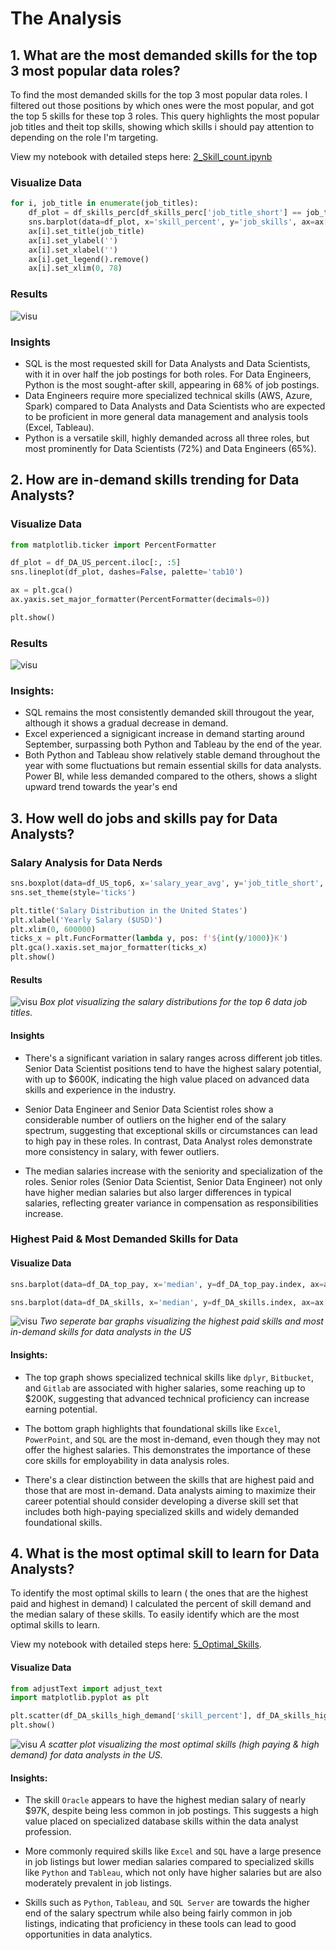 # The Analysis

## 1. What are the most demanded skills for the top 3 most popular data roles?

To find the most demanded skills for the top 3 most popular data roles. I filtered out those positions by which ones were the most popular, and got the top 5 skills for these top 3 roles. This query highlights the most popular job titles and theit top skills, showing which skills i should pay attention to depending on the role I'm targeting.

View my notebook with detailed steps here:
[2_Skill_count.ipynb](3_Project\2_Skills_count.ipynb)

### Visualize Data

```python
for i, job_title in enumerate(job_titles):
    df_plot = df_skills_perc[df_skills_perc['job_title_short'] == job_title].head(5)
    sns.barplot(data=df_plot, x='skill_percent', y='job_skills', ax=ax[i], hue='skill_count', palette='dark:b_r')
    ax[i].set_title(job_title)
    ax[i].set_ylabel('')
    ax[i].set_xlabel('')
    ax[i].get_legend().remove()
    ax[i].set_xlim(0, 78)
```
### Results

![visu](3_Project\images\skill_demand_all_data_roles.png)


### Insights

- SQL is the most requested skill for Data Analysts and Data Scientists, with it in over half the job postings for both roles. For Data Engineers, Python is the most sought-after skill, appearing in 68% of job postings.
- Data Engineers require more specialized technical skills (AWS, Azure, Spark) compared to Data Analysts and Data Scientists who are expected to be proficient in more general data management and analysis tools (Excel, Tableau).
- Python is a versatile skill, highly demanded across all three roles, but most prominently for Data Scientists (72%) and Data Engineers (65%).


## 2. How are in-demand skills trending for Data Analysts?

### Visualize Data

``` python
from matplotlib.ticker import PercentFormatter

df_plot = df_DA_US_percent.iloc[:, :5]
sns.lineplot(df_plot, dashes=False, palette='tab10')

ax = plt.gca()
ax.yaxis.set_major_formatter(PercentFormatter(decimals=0))

plt.show()
```

### Results

![visu](3_Project\images\trending_top_skills_da.png)


### Insights:
- SQL remains the most consistently demanded skill througout the year, although it shows a gradual decrease in demand.
- Excel experienced a signigicant increase in demand starting around September, surpassing both Python and Tableau by the end of the year.
- Both Python and Tableau show relatively stable demand throughout the year with some fluctuations but remain essential skills for data analysts. Power BI, while less demanded compared to the others, shows a slight upward trend towards the year's end




## 3. How well do jobs and skills pay for Data Analysts?

### Salary Analysis for Data Nerds

````python
sns.boxplot(data=df_US_top6, x='salary_year_avg', y='job_title_short', order=job_order)
sns.set_theme(style='ticks')

plt.title('Salary Distribution in the United States')
plt.xlabel('Yearly Salary ($USD)')
plt.xlim(0, 600000)
ticks_x = plt.FuncFormatter(lambda y, pos: f'${int(y/1000)}K')
plt.gca().xaxis.set_major_formatter(ticks_x)
plt.show()
````

#### Results

![visu](3_Project\images\salary_distributuion_us.png)
*Box plot visualizing the salary distributions for the top 6 data job titles.*

#### Insights

- There's a significant variation in salary ranges across different job titles. Senior Data Scientist positions tend to have the highest salary potential, with up to $600K, indicating the high value placed on advanced data skills and experience in the industry.

- Senior Data Engineer and Senior Data Scientist roles show a considerable number of outliers on the higher end of the salary spectrum, suggesting that exceptional skills or circumstances can lead to high pay in these roles. In contrast, Data Analyst roles demonstrate more consistency in salary, with fewer outliers.

- The median salaries increase with the seniority and specialization of the roles. Senior roles (Senior Data Scientist, Senior Data Engineer) not only have higher median salaries but also larger differences in typical salaries, reflecting greater variance in compensation as responsibilities increase.


### Highest Paid & Most Demanded Skills for Data

#### Visualize Data

````python
sns.barplot(data=df_DA_top_pay, x='median', y=df_DA_top_pay.index, ax=ax[0], hue='median', palette='dark:b_r')

sns.barplot(data=df_DA_skills, x='median', y=df_DA_skills.index, ax=ax[1], hue='median', palette='light:b')
````

![visu](3_Project\images\highest_paid_skills_da.png)
*Two seperate bar graphs visualizing the highest paid skills and most in-demand skills for data analysts in the US*

#### Insights:

- The top graph shows specialized technical skills like `dplyr`, `Bitbucket`, and `Gitlab` are associated with higher salaries, some reaching up to $200K, suggesting that advanced technical proficiency can increase earning potential.

- The bottom graph highlights that foundational skills like `Excel`, `PowerPoint`, and `SQL` are the most in-demand, even though they may not offer the highest salaries. This demonstrates the importance of these core skills for employability in data analysis roles.

- There's a clear distinction between the skills that are highest paid and those that are most in-demand. Data analysts aiming to maximize their career potential should consider developing a diverse skill set that includes both high-paying specialized skills and widely demanded foundational skills.


## 4. What is the most optimal skill to learn for Data Analysts?

To identify the most optimal skills to learn ( the ones that are the highest paid and highest in demand) I calculated the percent of skill demand and the median salary of these skills. To easily identify which are the most optimal skills to learn. 

View my notebook with detailed steps here: [5_Optimal_Skills](5_Optimal_Skills.ipynb).

#### Visualize Data

```python
from adjustText import adjust_text
import matplotlib.pyplot as plt

plt.scatter(df_DA_skills_high_demand['skill_percent'], df_DA_skills_high_demand['median_salary'])
plt.show()

```
![visu](3_Project\images\optimal_skills_da.png)
*A scatter plot visualizing the most optimal skills (high paying & high demand) for data analysts in the US.*

#### Insights:

- The skill `Oracle` appears to have the highest median salary of nearly $97K, despite being less common in job postings. This suggests a high value placed on specialized database skills within the data analyst profession.

- More commonly required skills like `Excel` and `SQL` have a large presence in job listings but lower median salaries compared to specialized skills like `Python` and `Tableau`, which not only have higher salaries but are also moderately prevalent in job listings.

- Skills such as `Python`, `Tableau`, and `SQL Server` are towards the higher end of the salary spectrum while also being fairly common in job listings, indicating that proficiency in these tools can lead to good opportunities in data analytics.


